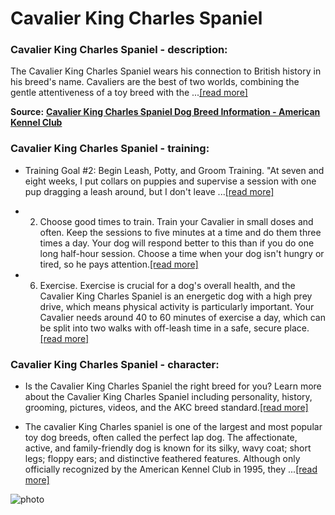 # Cavalier King Charles Spaniel

### Cavalier King Charles Spaniel - description:

The Cavalier King Charles Spaniel wears his connection to British history in his breed's name. Cavaliers are the best of two worlds, combining the gentle attentiveness of a toy breed with the ...[\[read more\]](https://www.akc.org/dog-breeds/cavalier-king-charles-spaniel/)

**Source:** __[Cavalier King Charles Spaniel Dog Breed Information - American Kennel Club](https://www.akc.org/dog-breeds/cavalier-king-charles-spaniel/)__

### Cavalier King Charles Spaniel - training:

* Training Goal #2: Begin Leash, Potty, and Groom Training. "At seven and eight weeks, I put collars on puppies and supervise a session with one pup dragging a leash around, but I don't leave ...[\[read more\]](https://www.akc.org/expert-advice/training/how-to-train-a-cavalier-king-charles-spaniel/)

* 2. Choose good times to train. Train your Cavalier in small doses and often. Keep the sessions to five minutes at a time and do them three times a day. Your dog will respond better to this than if you do one long half-hour session. Choose a time when your dog isn't hungry or tired, so he pays attention.[\[read more\]](https://www.wikihow.com/Train-Cavalier-King-Charles-Spaniels)

* 6. Exercise. Exercise is crucial for a dog's overall health, and the Cavalier King Charles Spaniel is an energetic dog with a high prey drive, which means physical activity is particularly important. Your Cavalier needs around 40 to 60 minutes of exercise a day, which can be split into two walks with off-leash time in a safe, secure place.[\[read more\]](https://www.hepper.com/how-to-train-a-cavalier-king-charles-spaniel/)

### Cavalier King Charles Spaniel - character:

* Is the Cavalier King Charles Spaniel the right breed for you? Learn more about the Cavalier King Charles Spaniel including personality, history, grooming, pictures, videos, and the AKC breed standard.[\[read more\]](https://www.akc.org/dog-breeds/cavalier-king-charles-spaniel/)

* The cavalier King Charles spaniel is one of the largest and most popular toy dog breeds, often called the perfect lap dog. The affectionate, active, and family-friendly dog is known for its silky, wavy coat; short legs; floppy ears; and distinctive feathered features. Although only officially recognized by the American Kennel Club in 1995, they ...[\[read more\]](https://www.thesprucepets.com/cavalier-king-charles-spaniel-full-profile-history-and-care-4691143)

![photo](https://www.alcazar.in/UserUploads/Editted-Images/sou91Y3nfGnvLUc2vwIK.jpg)